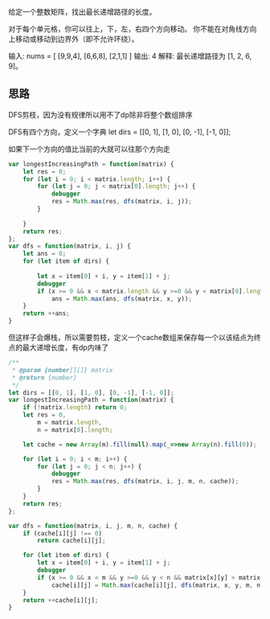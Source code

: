 给定一个整数矩阵，找出最长递增路径的长度。

对于每个单元格，你可以往上，下，左，右四个方向移动。 你不能在对角线方向上移动或移动到边界外（即不允许环绕）。

输入: nums = 
[
  [9,9,4],
  [6,6,8],
  [2,1,1]
] 
输出: 4 
解释: 最长递增路径为 [1, 2, 6, 9]。

## 思路
DFS剪枝，因为没有规律所以用不了dp除非将整个数组排序

DFS有四个方向，定义一个字典
let dirs = [[0, 1], [1, 0], [0, -1], [-1, 0]];

如果下一个方向的值比当前的大就可以往那个方向走
```javascript
var longestIncreasingPath = function(matrix) {
    let res = 0;
    for (let i = 0; i < matrix.length; i++) {
        for (let j = 0; j < matrix[0].length; j++) {
            debugger
            res = Math.max(res, dfs(matrix, i, j));
        }
           
    }
    return res;
};
var dfs = function(matrix, i, j) {
    let ans = 0;
    for (let item of dirs) {
        
        let x = item[0] + i, y = item[1] + j;
        debugger
        if (x >= 0 && x < matrix.length && y >=0 && y < matrix[0].length && matrix[x][y] > matrix[i][j])
            ans = Math.max(ans, dfs(matrix, x, y));
    }
    return ++ans;
}
```
但这样子会爆栈，所以需要剪枝，定义一个cache数组来保存每一个以该结点为终点的最大递增长度，有dp内味了
```javascript
/**
 * @param {number[][]} matrix
 * @return {number}
 */
let dirs = [[0, 1], [1, 0], [0, -1], [-1, 0]];
var longestIncreasingPath = function(matrix) {
    if (!matrix.length) return 0;
    let res = 0,
        m = matrix.length,
        n = matrix[0].length;

    let cache = new Array(m).fill(null).map(_=>new Array(n).fill(0));

    for (let i = 0; i < m; i++) {
        for (let j = 0; j < n; j++) {
            debugger
            res = Math.max(res, dfs(matrix, i, j, m, n, cache));
        }
    }
    return res;
};

var dfs = function(matrix, i, j, m, n, cache) {
    if (cache[i][j] !== 0) 
        return cache[i][j];

    for (let item of dirs) {
        let x = item[0] + i, y = item[1] + j;
        debugger
        if (x >= 0 && x < m && y >=0 && y < n && matrix[x][y] > matrix[i][j])
            cache[i][j] = Math.max(cache[i][j], dfs(matrix, x, y, m, n, cache));
    }
    return ++cache[i][j];
}
```